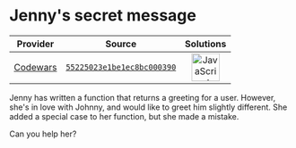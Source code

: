 [_metadata_:generated]: - "true"

# Jenny's secret message

<!-- INFO TABLE BEGIN -->

| Provider                                        | Source                                                                               | Solutions                                                                                                                                                    |
| :---------------------------------------------: | :----------------------------------------------------------------------------------: | :----------------------------------------------------------------------------------------------------------------------------------------------------------: |
| [Codewars](../../../docs/providers/Codewars.md) | [`55225023e1be1ec8bc000390`](https://www.codewars.com/kata/55225023e1be1ec8bc000390) | [<img src="https://res.cloudinary.com/rascaltwo/image/upload/v1631924076/javascript_ehszr7.svg" alt="JavaScript" title="JavaScript" width="50" />](solve.js) |

<!-- INFO TABLE END -->

Jenny has written a function that returns a greeting for a user. However, she's in love with Johnny, and would like to greet him slightly different. She added a special case to her function, but she made a mistake.

Can you help her?
